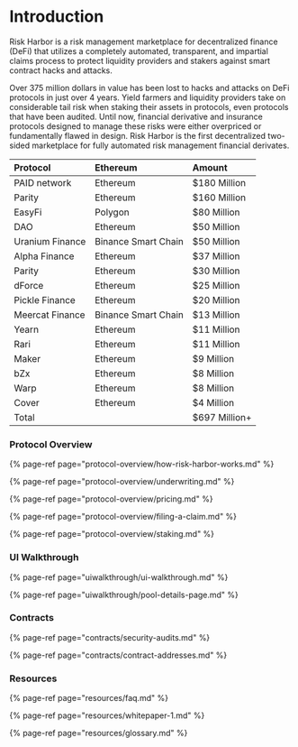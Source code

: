 # Introduction

Risk Harbor is a risk management marketplace for decentralized finance \(DeFi\) that utilizes a completely automated, transparent, and impartial claims process to protect liquidity providers and stakers against smart contract hacks and attacks.

Over 375 million dollars in value has been lost to hacks and attacks on DeFi protocols in just over 4 years. Yield farmers and liquidity providers take on considerable tail risk when staking their assets in protocols, even protocols that have been audited. Until now, financial derivative and insurance protocols designed to manage these risks were either overpriced or fundamentally flawed in design. Risk Harbor is the first decentralized two-sided marketplace for fully automated risk management financial derivates.

| Protocol | Ethereum | Amount |
| :--- | :--- | :--- |
| PAID network | Ethereum | $180 Million |
| Parity | Ethereum | $160 Million |
| EasyFi | Polygon | $80 Million |
| DAO | Ethereum | $50 Million |
| Uranium Finance | Binance Smart Chain | $50 Million |
| Alpha Finance | Ethereum | $37 Million |
| Parity | Ethereum | $30 Million |
| dForce | Ethereum | $25 Million |
| Pickle Finance | Ethereum | $20 Million |
| Meercat Finance | Binance Smart Chain | $13 Million |
| Yearn | Ethereum | $11 Million |
| Rari | Ethereum | $11 Million |
| Maker | Ethereum | $9 Million |
| bZx | Ethereum | $8 Million |
| Warp | Ethereum | $8 Million |
| Cover | Ethereum | $4 Million |
| Total |   | $697 Million+ |

### Protocol Overview

{% page-ref page="protocol-overview/how-risk-harbor-works.md" %}

{% page-ref page="protocol-overview/underwriting.md" %}

{% page-ref page="protocol-overview/pricing.md" %}

{% page-ref page="protocol-overview/filing-a-claim.md" %}

{% page-ref page="protocol-overview/staking.md" %}

### UI Walkthrough

{% page-ref page="uiwalkthrough/ui-walkthrough.md" %}

{% page-ref page="uiwalkthrough/pool-details-page.md" %}

### Contracts

{% page-ref page="contracts/security-audits.md" %}

{% page-ref page="contracts/contract-addresses.md" %}

### Resources

{% page-ref page="resources/faq.md" %}

{% page-ref page="resources/whitepaper-1.md" %}

{% page-ref page="resources/glossary.md" %}

